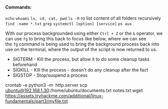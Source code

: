 #### Commands:
`echo`
`whoami`
`ls, cd, cat, pwd`
`ls -R` ro list content of all folders recursively
`find -name *.txt`
`grep`
`systemctl [option] [service]`
`ps aux`

With our process backgrounded using either `Ctrl + Z` or the `&` operator, we can use `fg` to bring this back to focus like below, where we can see the `fg` command is being used to bring the background process back into use on the terminal, where the output of the script is now returned to us.

-   SIGTERM - Kill the process, but allow it to do some cleanup tasks beforehand
-   SIGKILL - Kill the process - doesn't do any cleanup after the fact
-   SIGSTOP - Stop/suspend a process

crontab -e
python3 -m  http.server
scp ubuntu@192.168.1.30:/home/ubuntu/documents.txt notes.txt
wget https://assets.tryhackme.com/additional/linux-fundamentals/part3/myfile.txt

